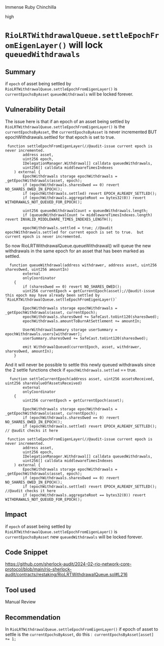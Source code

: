 Immense Ruby Chinchilla

high

# `RioLRTWithdrawalQueue.settleEpochFromEigenLayer()` will lock `queuedWithdrawals`

## Summary
if `epoch` of asset being settled by `RioLRTWithdrawalQueue.settleEpochFromEigenLayer()` is `currentEpochsByAsset` `queuedWithdrawals` will be locked forever.
## Vulnerability Detail
The issue here is that if an epoch of an asset being settled by  `RioLRTWithdrawalQueue.settleEpochFromEigenLayer()` is the `currentEpochsByAsset`, the `currentEpochsByAsset` is never incremented BUT  epochWithdrawals.settled for that epoch is set to true. 

```solidity
 function settleEpochFromEigenLayer(//@audit-issue current epoch is never incremented.
        address asset,
        uint256 epoch,
        IDelegationManager.Withdrawal[] calldata queuedWithdrawals,
        uint256[] calldata middlewareTimesIndexes
    ) external {
        EpochWithdrawals storage epochWithdrawals = _getEpochWithdrawals(asset, epoch);
        if (epochWithdrawals.sharesOwed == 0) revert NO_SHARES_OWED_IN_EPOCH();
        if (epochWithdrawals.settled) revert EPOCH_ALREADY_SETTLED();
        if (epochWithdrawals.aggregateRoot == bytes32(0)) revert WITHDRAWALS_NOT_QUEUED_FOR_EPOCH();

        uint256 queuedWithdrawalCount = queuedWithdrawals.length;
        if (queuedWithdrawalCount != middlewareTimesIndexes.length) revert INVALID_MIDDLEWARE_TIMES_INDEXES_LENGTH();

        epochWithdrawals.settled = true; //@audit epochWithdrawals.settled for current epoch is set to true.  but current epoch is never incremented.

```

So now RioLRTWithdrawalQueue.queueWithdrawal() will queue the new withdrawals in the same epoch for an asset that has been marked as settled.

```solidity
  function queueWithdrawal(address withdrawer, address asset, uint256 sharesOwed, uint256 amountIn)
        external
        onlyCoordinator
    {
        if (sharesOwed == 0) revert NO_SHARES_OWED();
        uint256 currentEpoch = getCurrentEpoch(asset);//@audit-issue this epoch may have already been settled by `RioLRTWithdrawalQueue.settleEpochFromEigenLayer()` 

        EpochWithdrawals storage epochWithdrawals = _getEpochWithdrawals(asset, currentEpoch);
        epochWithdrawals.sharesOwed += SafeCast.toUint120(sharesOwed);
        epochWithdrawals.amountToBurnAtSettlement += amountIn;

        UserWithdrawalSummary storage userSummary = epochWithdrawals.users[withdrawer];
        userSummary.sharesOwed += SafeCast.toUint120(sharesOwed);

        emit WithdrawalQueued(currentEpoch, asset, withdrawer, sharesOwed, amountIn);
    }
```

And it will never be possible to settle this newly queued withdrawals since the 2 settle functions check if `epochWithdrawals.settled` == true.
```solidity
  function settleCurrentEpoch(address asset, uint256 assetsReceived, uint256 shareValueOfAssetsReceived)
        external
        onlyCoordinator
    {
        uint256 currentEpoch = getCurrentEpoch(asset);

        EpochWithdrawals storage epochWithdrawals = _getEpochWithdrawals(asset, currentEpoch);
        if (epochWithdrawals.sharesOwed == 0) revert NO_SHARES_OWED_IN_EPOCH();
        if (epochWithdrawals.settled) revert EPOCH_ALREADY_SETTLED(); // @audit checks it here

```

```solidity
 function settleEpochFromEigenLayer(//@audit-issue current epoch is never incremented.
        address asset,
        uint256 epoch,
        IDelegationManager.Withdrawal[] calldata queuedWithdrawals,
        uint256[] calldata middlewareTimesIndexes
    ) external {
        EpochWithdrawals storage epochWithdrawals = _getEpochWithdrawals(asset, epoch);
        if (epochWithdrawals.sharesOwed == 0) revert NO_SHARES_OWED_IN_EPOCH();
        if (epochWithdrawals.settled) revert EPOCH_ALREADY_SETTLED(); //@audit checks it here
        if (epochWithdrawals.aggregateRoot == bytes32(0)) revert WITHDRAWALS_NOT_QUEUED_FOR_EPOCH();

```
## Impact
if `epoch` of asset being settled by `RioLRTWithdrawalQueue.settleEpochFromEigenLayer()` is `currentEpochsByAsset` new `queuedWithdrawals` will be locked forever.
## Code Snippet
https://github.com/sherlock-audit/2024-02-rio-network-core-protocol/blob/main/rio-sherlock-audit/contracts/restaking/RioLRTWithdrawalQueue.sol#L216
## Tool used

Manual Review

## Recommendation
In  `RioLRTWithdrawalQueue.settleEpochFromEigenLayer()` if epoch of asset to settle is the `currentEpochsByAsset`, do this :` currentEpochsByAsset[asset] += 1;`